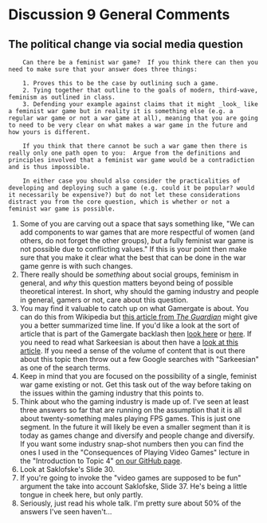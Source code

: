 # Discussion 9 General Comments

## The political change via social media question
		Can there be a feminist war game?  If you think there can then you need to make sure that your answer does three things:

		1. Proves this to be the case by outlining such a game.
		2. Tying together that outline to the goals of modern, third-wave, feminism as outlined in class.
		3. Defending your example against claims that it might _look_ like a feminist war game but in reality it is something else (e.g. a regular war game or not a war game at all), meaning that you are going to need to be very clear on what makes a war game in the future and how yours is different.

		If you think that there cannot be such a war game then there is really only one path open to you:  Argue from the definitions and principles involved that a feminist war game would be a contradiction and is thus impossible.

		In either case you should also consider the practicalities of developing and deploying such a game (e.g. could it be popular? would it necessarily be expensive?) but do not let these considerations distract you from the core question, which is whether or not a feminist war game is possible.

1.  Some of you are carving out a space that says something like, "We can add components to war games that are more respectful of women (and others, do not forget the other groups), _but_ a fully feminist war game is not possible due to conflicting values."  If this is your point then make sure that you make it clear what the best that can be done in the war game genre is with such changes.
2.  There really should be _something_ about social groups, feminism in general, and _why_ this question matters beyond being of possible theoretical interest.  In short, why should the gaming industry and people in general, gamers or not, care about this question.
3.  You may find it valuable to catch up on what Gamergate is about.  You can do this from Wikipedia but [this article from _The Guardian_](https://www.washingtonpost.com/news/the-intersect/wp/2014/10/14/the-only-guide-to-gamergate-you-will-ever-need-to-read/?utm_term=.4b0a5a2e1e72) might give you a better summarized time line.  If you'd like a look at the sort of article that is part of the Gamergate backlash then [look here](http://www.returnofkings.com/46346/gamergate-why-feminists-want-to-destroy-gaming) or [here](http://www.antifeministtech.info/category/gaming/).  If you need to read what Sarkeesian is about then have a [look at this article](http://kotaku.com/how-anita-sarkeesian-wants-video-games-to-change-1688231729).  If you need a sense of the volume of content that is out there about this topic then throw out a few Google searches with "Sarkeesian" as one of the search terms.
4.  Keep in mind that you are focused on the possibility of a single, feminist war game existing or not.  Get this task out of the way before taking on the issues within the gaming industry that this points to.
5.  Think about who the gaming industry is made up of.  I've seen at least three answers so far that are running on the assumption that it is all about twenty-something males playing FPS games.  This is just one segment.  In the future it will likely be even a smaller segment than it is today as games change and diversify and people change and diversify.  If you want some industry snap-shot numbers then you can find the ones I used in the "Consequences of Playing Video Games" lecture in the "Introduction to Topic 4" [on our GitHub page](https://github.com/symulation/UofA-PHIL366-F16).
6.  Look at Saklofske's Slide 30.
7.  If you're going to invoke the "video games are supposed to be fun" argument the take into account Saklofske, Slide 37.  He's being a little tongue in cheek here, but only partly.
8.  Seriously, just read his whole talk.  I'm pretty sure about 50% of the answers I've seen haven't...